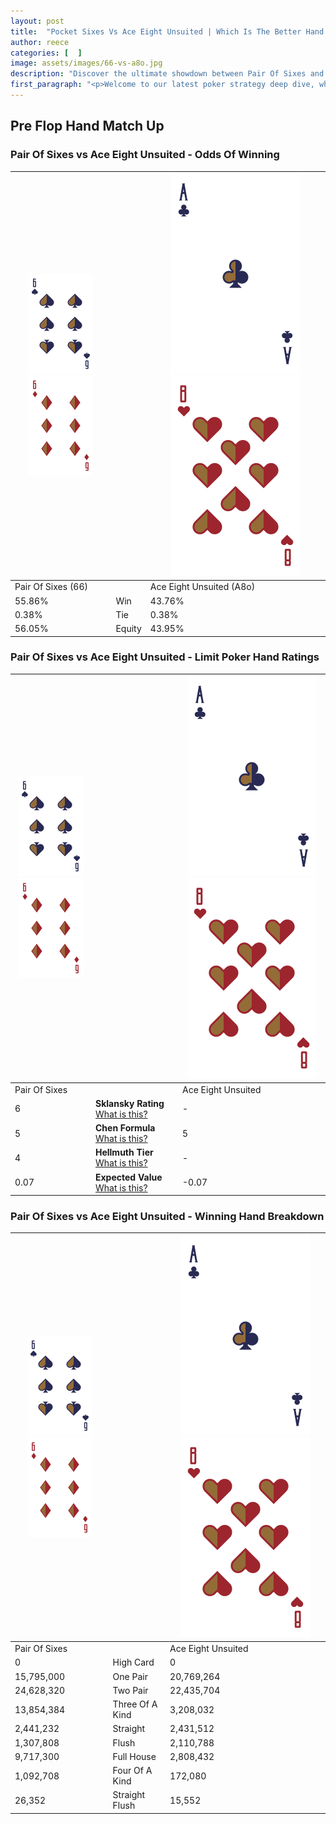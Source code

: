 ```yaml
---
layout: post
title:  "Pocket Sixes Vs Ace Eight Unsuited | Which Is The Better Hand In Poker? A Complete Guide"
author: reece
categories: [  ]
image: assets/images/66-vs-a8o.jpg
description: "Discover the ultimate showdown between Pair Of Sixes and Ace Eight Unsuited in poker! Uncover the odds, strategies, and scenarios where one hand triumphs over the other. Get ready to up your poker game with this thrilling analysis."
first_paragraph: "<p>Welcome to our latest poker strategy deep dive, where we're pitting two distinct hands against each other in a high-stakes showdown: Pair Of Sixes vs Ace Eight Unsuited.</p><p>In the dynamic world of poker, every decision counts, and knowing which hand holds the upper hand is key to your success at the table.</p><p>In this article, we'll dissect these two hands, explore the scenarios where one dominates the other, and equip you with the knowledge to make strategic choices that can tip the odds in your favor.</p><p>Get ready to unravel the intriguing dynamics of these poker hands and elevate your game to new heights.</p>"
---
```




[comment]: # (sp0)

## Pre Flop Hand Match Up

<div class="table hand-ratings" markdown="1"> 



### Pair Of Sixes vs Ace Eight Unsuited - Odds Of Winning


    
| ![image info](assets/images/hand1/6.png) ![image info](assets/images/hand1/6o.png) |  | ![image info](assets/images/hand2/A.png) ![image info](assets/images/hand2/8o.png) |
| -------- | -------- | -------- |
| Pair Of Sixes (66) |  | Ace Eight Unsuited (A8o) |
| 55.86% | Win | 43.76% |
| 0.38% | Tie | 0.38% |
| 56.05% | Equity | 43.95% |




[comment]: # (sp1)



### Pair Of Sixes vs Ace Eight Unsuited - Limit Poker Hand Ratings


    
| ![image info](assets/images/hand1/6.png) ![image info](assets/images/hand1/6o.png) |  | ![image info](assets/images/hand2/A.png) ![image info](assets/images/hand2/8o.png) |
| -------- | -------- | -------- |
| Pair Of Sixes |  | Ace Eight Unsuited |
| 6 | **Sklansky Rating** [What is this?](/sklansky-rating-explained) | - |
| 5 | **Chen Formula** [What is this?](/chen-formula-explained) | 5 |
| 4 | **Hellmuth Tier** [What is this?](/Hellmuth-tier-explained) | - |
| 0.07 | **Expected Value** [What is this?](/expected-value-explained) | -0.07 |




[comment]: # (sp2)



### Pair Of Sixes vs Ace Eight Unsuited - Winning Hand Breakdown


    
| ![image info](assets/images/hand1/6.png) ![image info](assets/images/hand1/6o.png) |  | ![image info](assets/images/hand2/A.png) ![image info](assets/images/hand2/8o.png) |
| -------- | -------- | -------- |
| Pair Of Sixes |  | Ace Eight Unsuited |
| 0 | High Card | 0 |
| 15,795,000 | One Pair | 20,769,264 |
| 24,628,320 | Two Pair | 22,435,704 |
| 13,854,384 | Three Of A Kind | 3,208,032 |
| 2,441,232 | Straight | 2,431,512 |
| 1,307,808 | Flush | 2,110,788 |
| 9,717,300 | Full House | 2,808,432 |
| 1,092,708 | Four Of A Kind | 172,080 |
| 26,352 | Straight Flush | 15,552 |




[comment]: # (sp3)



</div>

[comment]: # (sp4)



[comment]: # (sp5)


